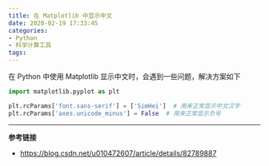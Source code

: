 ```yaml
---
title: 在 Matplotlib 中显示中文
date: 2020-02-19 17:33:45
categories:
- Python
- 科学计算工具
tags:
---
```

在 Python 中使用 Matplotlib 显示中文时，会遇到一些问题，解决方案如下

```python
import matplotlib.pyplot as plt

plt.rcParams['font.sans-serif'] = ['SimHei']  # 用来正常显示中文汉字
plt.rcParams['axes.unicode_minus'] = False  # 用来正常显示负号
```

---

**参考链接**

- https://blog.csdn.net/u010472607/article/details/82789887
